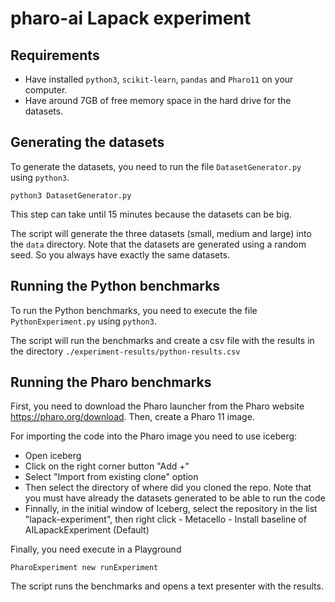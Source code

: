 # pharo-ai Lapack experiment

## Requirements

- Have installed `python3`, `scikit-learn`, `pandas` and `Pharo11` on your computer.
- Have around 7GB of free memory space in the hard drive for the datasets.

## Generating the datasets

To generate the datasets, you need to run the file `DatasetGenerator.py` using `python3`.

```
python3 DatasetGenerator.py
```

This step can take until 15 minutes because the datasets can be big.

The script will generate the three datasets (small, medium and large) into the `data` directory.
Note that the datasets are generated using a random seed. So you always have exactly the same datasets.

## Running the Python benchmarks

To run the Python benchmarks, you need to execute the file `PythonExperiment.py` using `python3`.

The script will run the benchmarks and create a csv file with the results in the directory `./experiment-results/python-results.csv`

## Running the Pharo benchmarks

First, you need to download the Pharo launcher from the Pharo website https://pharo.org/download. Then, create a Pharo 11 image.

For importing the code into the Pharo image you need to use iceberg:

- Open iceberg
- Click on the right corner button "Add +"
- Select "Import from existing clone" option
- Then select the directory of where did you cloned the repo. Note that you must have already the datasets generated to be able to run the code
- Finnally, in the initial window of Iceberg, select the repository in the list "lapack-experiment", then right click - Metacello - Install baseline of AILapackExperiment (Default)

Finally, you need execute in a Playground

```st
PharoExperiment new runExperiment
```

The script runs the benchmarks and opens a text presenter with the results.
